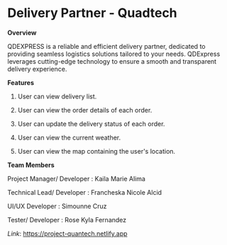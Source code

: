 # Delivery Partner - Quadtech

**Overview**

QDEXPRESS is a reliable and efficient delivery partner, dedicated to providing seamless logistics solutions tailored to your needs. QDExpress leverages cutting-edge technology to ensure a smooth and transparent delivery experience. 

**Features**

1. User can view delivery list.

2. User can view the order details of each order.

3. User can update the delivery status of each order.

4. User can view the current weather.

5. User can view the map containing the user's location.

**Team Members**

Project Manager/ Developer : Kaila Marie Alima

Technical Lead/ Developer : Francheska Nicole Alcid

UI/UX Developer : Simounne Cruz

Tester/ Developer : Rose Kyla Fernandez

_Link_: https://project-quantech.netlify.app
